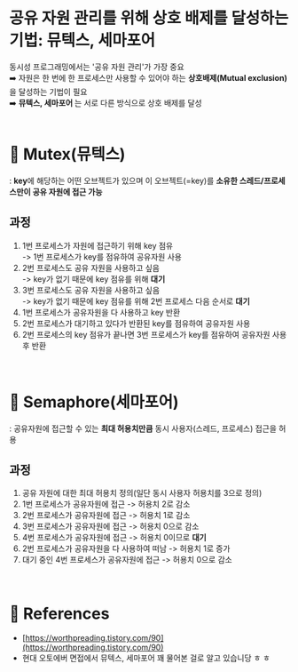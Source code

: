 # 공유 자원 관리를 위해 상호 배제를 달성하는 기법: 뮤텍스, 세마포어
동시성 프로그래밍에서는 '공유 자원 관리'가 가장 중요<br>
➡️ 자원은 한 번에 한 프로세스만 사용할 수 있어야 하는 <b>상호배제(Mutual exclusion)</b>을 달성하는 기법이 필요<br>
➡️ <b> 뮤텍스, 세마포어 </b>는 서로 다른 방식으로 상호 배제를 달성
<br>
<br>
# :ribbon: Mutex(뮤텍스)
: <b>key</b>에 해당하는 어떤 오브젝트가 있으며 이 오브젝트(=key)를 <b>소유한 스레드/프로세스만이 공유 자원에 접근 가능</b>
<br>
## 과정
1. 1번 프로세스가 자원에 접근하기 위해 key 점유<br>
   -> 1번 프로세스가 key를 점유하여 공유자원 사용
2. 2번 프로세스도 공유 자원을 사용하고 싶음<br>
  -> key가 없기 때문에 key 점유를 위해 <b>대기</b>
3. 3번 프로세스도 공유 자원을 사용하고 싶음<br>
  -> key가 없기 때문에 key 점유를 위해 2번 프로세스 다음 순서로 <b>대기</b>
4. 1번 프로세스가 공유자원을 다 사용하고 key 반환
5. 2번 프로세스가 대기하고 있다가 반환된 key를 점유하여 공유자원 사용
6. 2번 프로세스의 key 점유가 끝나면 3번 프로세스가 key를 점유하여 공유자원 사용 후 반환

<br>

# :ribbon: Semaphore(세마포어)
: 공유자원에 접근할 수 있는 <b>최대 허용치만큼</b> 동시 사용자(스레드, 프로세스) 접근을 허용

## 과정
1. 공유 자원에 대한 최대 허용치 정의(일단 동시 사용자 허용치를 3으로 정의)
2. 1번 프로세스가 공유자원에 접근 -> 허용치 2로 감소
3. 2번 프로세스가 공유자원에 접근 -> 허용치 1로 감소
4. 3번 프로세스가 공유자원에 접근 -> 허용치 0으로 감소
5. 4번 프로세스가 공유자원에 접근 -> 허용치 0이므로 <b>대기</b>
6. 2번 프로세스가 공유자원을 다 사용하여 떠남 -> 허용치 1로 증가
7. 대기 중인 4번 프로세스가 공유자원에 접근 -> 허용치 0으로 감소
<br>

# :round_pushpin: References
- [https://worthpreading.tistory.com/90](https://worthpreading.tistory.com/90)
- 현대 오토에버 면접에서 뮤텍스, 세마포어 꽤 물어본 걸로 알고 있습니당 ㅎ ㅎ
